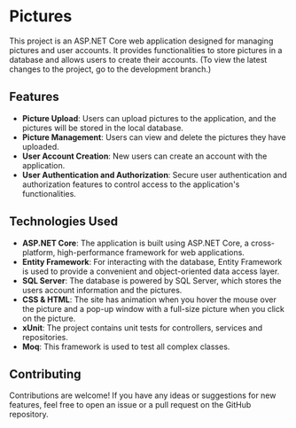 # Pictures

This project is an ASP.NET Core web application designed for managing pictures and user accounts. It provides functionalities to store pictures in a database and allows users to create their accounts.
(To view the latest changes to the project, go to the development branch.)

## Features

- **Picture Upload**: Users can upload pictures to the application, and the pictures will be stored in the local database.
- **Picture Management**: Users can view and delete the pictures they have uploaded.
- **User Account Creation**: New users can create an account with the application.
- **User Authentication and Authorization**: Secure user authentication and authorization features to control access to the application's functionalities.

## Technologies Used

- **ASP.NET Core**: The application is built using ASP.NET Core, a cross-platform, high-performance framework for web applications.
- **Entity Framework**: For interacting with the database, Entity Framework is used to provide a convenient and object-oriented data access layer.
- **SQL Server**: The database is powered by SQL Server, which stores the users account information and the pictures.
- **CSS & HTML**: The site has animation when you hover the mouse over the picture and a pop-up window with a full-size picture when you click on the picture.
- **xUnit**: The project contains unit tests for controllers, services and repositories.
- **Moq**: This framework is used to test аll complex classes.

## Contributing

Contributions are welcome! If you have any ideas or suggestions for new features, feel free to open an issue or a pull request on the GitHub repository.
